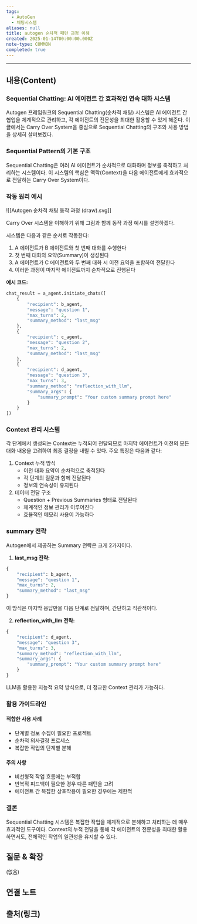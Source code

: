 ```yaml
---
tags:
  - AutoGen
  - 채팅시스템
aliases: null
title: autogen 순차적 패턴 과정 이해
created: 2025-01-14T00:00:00.000Z
note-type: COMMON
completed: true
---
```


---

## 내용(Content)


### Sequential Chatting: AI 에이전트 간 효과적인 연속 대화 시스템
Autogen 프레임워크의 Sequential Chatting(순차적 채팅) 시스템은 AI 에이전트 간 협업을 체계적으로 관리하고, 각 에이전트의 전문성을 최대한 활용할 수 있게 해준다. 이 글에서는 Carry Over System을 중심으로 Sequential Chatting의 구조와 사용 방법을 상세히 살펴보겠다.

### Sequential Pattern의 기본 구조

Sequential Chatting은 여러 AI 에이전트가 순차적으로 대화하며 정보를 축적하고 처리하는 시스템이다. 이 시스템의 핵심은 맥락(Context)을 다음 에이전트에게 효과적으로 전달하는 Carry Over System이다.

### 작동 원리 예시

![[Autogen 순차적 채팅 동작 과정 (draw).svg]]

Carry Over 시스템을 이해하기 위해 그림과 함께 동작 과정 예시를 설명하겠다.

시스템은 다음과 같은 순서로 작동한다:

1. A 에이전트가 B 에이전트와 첫 번째 대화를 수행한다
2. 첫 번째 대화의 요약(Summary)이 생성된다
3. A 에이전트가 C 에이전트와 두 번째 대화 시 이전 요약을 포함하여 전달한다
4. 이러한 과정이 마지막 에이전트까지 순차적으로 진행된다


**예시 코드:**

```python
chat_result = a_agent.initiate_chats([
    {
        "recipient": b_agent,
        "message": "question 1",
        "max_turns": 2,
        "summary_method": "last_msg"
    },
    {
        "recipient": c_agent,
        "message": "question 2",
        "max_turns": 2,
        "summary_method": "last_msg"
    },
    {
        "recipient": d_agent,
        "message": "question 3",
        "max_turns": 3,
        "summary_method": "reflection_with_llm",
        "summary_args": {
            "summary_prompt": "Your custom summary prompt here"
        }
    }
])
```

### Context 관리 시스템

각 단계에서 생성되는 Context는 누적되어 전달되므로 마지막 에이전트가 이전의 모든 대화 내용을 고려하여 최종 결정을 내릴 수 있다. 주요 특징은 다음과 같다:

1. Context 누적 방식
    - 이전 대화 요약이 순차적으로 축적된다
    - 각 단계의 질문과 함께 전달된다
    - 정보의 연속성이 유지된다
2. 데이터 전달 구조
    - Question + Previous Summaries 형태로 전달된다
    - 체계적인 정보 관리가 이루어진다
    - 효율적인 메모리 사용이 가능하다


### summary 전략

Autogen에서 제공하는 Summary 전략은 크게 2가지이다.

1. **last_msg 전략:**

```python
{
    "recipient": b_agent,
    "message": "question 1",
    "max_turns": 2,
    "summary_method": "last_msg"
}
```

이 방식은 마지막 응답만을 다음 단계로 전달하며, 간단하고 직관적이다.

2. **reflection_with_llm 전략:**

```python
{
    "recipient": d_agent,
    "message": "question 3",
    "max_turns": 3,
    "summary_method": "reflection_with_llm",
    "summary_args": {
        "summary_prompt": "Your custom summary prompt here"
    }
}
```

LLM을 활용한 지능적 요약 방식으로, 더 정교한 Context 관리가 가능하다.


### 활용 가이드라인

#### 적합한 사용 사례

- 단계별 정보 수집이 필요한 프로젝트
- 순차적 의사결정 프로세스
- 복잡한 작업의 단계별 분해

#### 주의 사항

- 비선형적 작업 흐름에는 부적합
- 반복적 피드백이 필요한 경우 다른 패턴을 고려
- 에이전트 간 복잡한 상호작용이 필요한 경우에는 제한적

### 결론

Sequential Chatting 시스템은 복잡한 작업을 체계적으로 분해하고 처리하는 데 매우 효과적인 도구이다. Context의 누적 전달을 통해 각 에이전트의 전문성을 최대한 활용하면서도, 전체적인 작업의 일관성을 유지할 수 있다.

## 질문 & 확장

(없음)

## 연결 노트

## 출처(링크)





